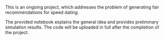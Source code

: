 This is an ongoing project, which addresses the problem of generating fair recommendations for speed dating.

The provided notebook explains the general idea and provides preliminary simulation results. The code will be uploaded in full after the completion of the project.
